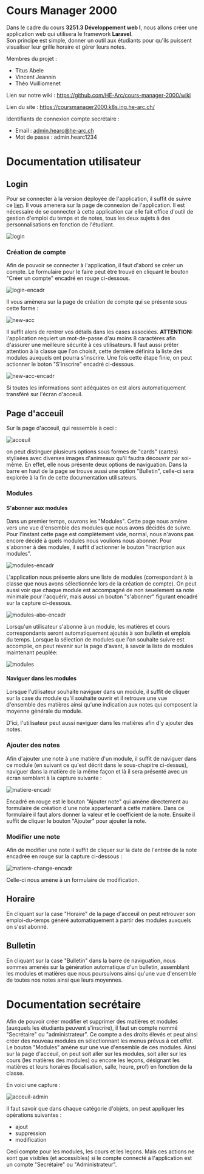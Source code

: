 # Cours Manager 2000

Dans le cadre du cours <b>3251.3 Développement web I</b>, nous allons créer une application web qui utilisera le framework <b>Laravel</b>.<br>
Son principe est simple, donner un outil aux étudiants pour qu'ils puissent visualiser leur grille horaire et gérer leurs notes.

Membres du projet :

-   Titus Abele
-   Vincent Jeannin
-   Théo Vuilliomenet

Lien sur notre wiki : https://github.com/HE-Arc/cours-manager-2000/wiki

Lien du site : https://coursmanager2000.k8s.ing.he-arc.ch/

Identifiants de connexion compte secrétaire :

-   Email : admin.hearc@he-arc.ch
-   Mot de passe : admin.hearc1234

# Documentation utilisateur

## Login

Pour se connecter à la version déployée de l'application, il suffit de suivre ce [lien](https://coursmanager2000.k8s.ing.he-arc.ch/). Il vous amenera sur la page de connexion de l'application. Il est nécessaire de se connecter à cette application car elle fait office d'outil de gestion d'emploi du temps et de notes, tous les deux sujets à des personnalisations en fonction de l'étudiant.

![login](https://user-images.githubusercontent.com/114073517/208655333-f6c560e8-f45d-44ff-9d13-0f09b56b705b.png)

### Création de compte

Afin de pouvoir se connecter à l'application, il faut d'abord se créer un compte. Le formulaire pour le faire peut être trouvé en cliquant le bouton "Créer un compte" encadré en rouge ci-dessous.

![login-encadr](https://user-images.githubusercontent.com/114073517/208655636-a4d9064d-e21b-4f33-8e35-8249ca5262dc.png)

Il vous amènera sur la page de création de compte qui se présente sous cette forme :

![new-acc](https://user-images.githubusercontent.com/114073517/208655688-4067dcfb-9289-45f2-bf4c-635b924a52b2.png)

Il suffit alors de rentrer vos détails dans les cases associées. **ATTENTION:** l'application requiert un mot-de-passe d'au moins 8 caractères afin d'assurer une meilleure sécurité à ces utilisateurs. Il faut aussi prêter attention à la classe que l'on choisit, cette dernière définira la liste des modules auxquels ont pourra s'inscrire. Une fois cette étape finie, on peut actionner le boton "S'inscrire" encadré ci-dessous.

![new-acc-encadr](https://user-images.githubusercontent.com/114073517/208655854-b9c6af39-9a18-4368-a006-3ee4f067cfa7.png)

Si toutes les informations sont adéquates on est alors automatiquement transféré sur l'écran d'acceuil.

## Page d'acceuil

Sur la page d'acceuil, qui ressemble à ceci :

![acceuil](https://user-images.githubusercontent.com/114073517/208656083-0538bf72-a066-4284-9feb-a2f9d9f7b51f.png)

on peut distinguer plusieurs options sous formes de "cards" (cartes) stylisées avec diverses images d'animeaux qu'il faudra découvrir par soi-même. En effet, elle nous présente deux options de naviguation. Dans la barre en haut de la page se trouve aussi une option "Bulletin", celle-ci sera explorée à la fin de cette documentation utilisateurs.

### Modules

#### S'abonner aux modules

Dans un premier temps, ouvrons les "Modules". Cette page nous amène vers une vue d'ensemble des modules que nous avons décidés de suivre. Pour l'instant cette page est complètement vide, normal, nous n'avons pas encore décidé à quels modules nous voulions nous abonner. Pour s'abonner à des modules, il suffit d'actionner le bouton "Inscription aux modules".

![modules-encadr](https://user-images.githubusercontent.com/114073517/208656202-fb428f52-0396-4154-a71f-52c3076bc181.png)

L'application nous présente alors une liste de modules (correspondant à la classe que nous avons sélectionnée lors de la création de compte). On peut aussi voir que chaque module est accompagné de non seuelement sa note minimale pour l'acquérir, mais aussi un bouton "s'abonner" figurant encadré sur la capture ci-dessous.

![modules-abo-encadr](https://user-images.githubusercontent.com/114073517/208656286-831de73c-3c5f-4b68-b796-5929bd3faa52.png)

Lorsqu'un utilisateur s'abonne à un module, les matières et cours correspondants seront automatiquement ajoutés à son bulletin et emplois du temps. Lorsque la sélection de modules que l'on souhaite suivre est accomplie, on peut revenir sur la page d'avant, à savoir la liste de modules maintenant peuplée:

![modules](https://user-images.githubusercontent.com/114073517/208656349-29a2250f-91ed-4001-a7e5-1321a807da7e.png)

#### Naviguer dans les modules

Lorsque l'utilisateur souhaite naviguer dans un module, il suffit de cliquer sur la case du module qu'il souhaite ouvrir et il retrouve une vue d'ensemble des matières ainsi qu'une indication aux notes qui composent la moyenne générale du module.

D'ici, l'utilisateur peut aussi naviguer dans les matières afin d'y ajouter des notes.

### Ajouter des notes

Afin d'ajouter une note à une matière d'un module, il suffit de naviguer dans ce module (en suivant ce qu'est décrit dans le sous-chapitre ci-dessus), naviguer dans la matière de la même façon et là il sera présenté avec un écran semblant à la capture suivante :

![matiere-encadr](https://user-images.githubusercontent.com/114073517/208656474-29d70ec3-c0a8-41ff-81d7-12329b87b40a.png)

Encadré en rouge est le bouton "Ajouter note" qui amène directement au formulaire de création d'une note appartenant à cette matière. Dans ce formulaire il faut alors donner la valeur et le coefficient de la note. Ensuite il suffit de cliquer le bouton "Ajouter" pour ajouter la note.

### Modifier une note

Afin de modifier une note il suffit de cliquer sur la date de l'entrée de la note encadrée en rouge sur la capture ci-dessous :

![matiere-change-encadr](https://user-images.githubusercontent.com/114073517/208656540-2ab6b072-3060-4c79-bb85-a3e30a1bc250.png)

Celle-ci nous amène à un formulaire de modification.

## Horaire

En cliquant sur la case "Horaire" de la page d'acceuil on peut retrouver son emploi-du-temps généré automatiquement à partir des modules auxquels on s'est abonné.

## Bulletin

En cliquant sur la case "Bulletin" dans la barre de naviguation, nous sommes amenés sur la génération automatique d'un bulletin, assemblant les modules et matières que nous poursuivons ainsi qu'une vue d'ensemble de toutes nos notes ainsi que leurs moyennes.

# Documentation secrétaire

Afin de pouvoir créer modifier et supprimer des matières et modules (auxquels les étudiants peuvent s'inscrire), il faut un compte nommé "Secrétaire" ou "administrateur". Ce compte a des droits élevés et peut ainsi créer des nouveau modules en sélectionnant les menus prévus à cet effet. Le bouton "Modules" amène sur une vue d'ensemble de ces modules. Ainsi sur la page d'acceuil, on peut soit aller sur les modules, soit aller sur les cours (les matières des modules) ou encore les leçons, désignant les matières et leurs horaires (localisation, salle, heure, prof) en fonction de la classe.

En voici une capture :

![acceuil-admin](https://user-images.githubusercontent.com/114073517/208656585-599fad2c-4212-47da-8c45-746ae215dcaf.png)

Il faut savoir que dans chaque catégorie d'objets, on peut appliquer les opérations suivantes :

-   ajout
-   suppression
-   modification

Ceci compte pour les modules, les cours et les leçons. Mais ces actions ne sont que visibles (et accessibles) si le compte connecté à l'application est un compte "Secrétaire" ou "Administrateur".
